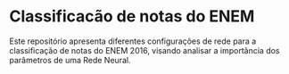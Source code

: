 # Classificacão de notas do ENEM
Este repositório apresenta diferentes configurações de rede para a classificação de notas do ENEM 2016, visando analisar a importância dos parâmetros de uma Rede Neural. 
